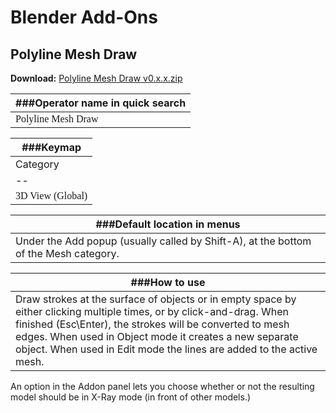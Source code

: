 # Blender Add-Ons  

## Polyline Mesh Draw

**Download:** [Polyline Mesh Draw v0.x.x.zip](https://path.to/file.zip)

|###Operator name in quick search|
|--|
|<span style="font-family:Consolas;">Polyline Mesh Draw</span>|


|###Keymap|
|--|
|Category|Operator|
|--|
| <span style="font-family:Consolas;">3D View (Global)</span> | <span style="font-family:Consolas;">mesh.polyline_mesh_draw</span> |

|###Default location in menus|
|--|
|Under the Add popup (usually called by Shift-A), at the bottom of the Mesh category.|

|###How to use|
|--|
|Draw strokes at the surface of objects or in empty space by either clicking multiple times, or by click-and-drag. When finished (Esc\Enter), the strokes will be converted to mesh edges. When used in Object mode it creates a new separate object. When used in Edit mode the lines are added to the active mesh.|

An option in the Addon panel lets you choose whether or not the resulting model should be in X-Ray mode (in front of other models.)
